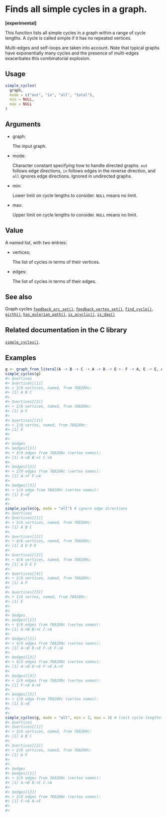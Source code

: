 # Finds all simple cycles in a graph.

**\[experimental\]**

This function lists all simple cycles in a graph within a range of cycle
lengths. A cycle is called simple if it has no repeated vertices.

Multi-edges and self-loops are taken into account. Note that typical
graphs have exponentially many cycles and the presence of multi-edges
exacerbates this combinatorial explosion.

## Usage

``` r
simple_cycles(
  graph,
  mode = c("out", "in", "all", "total"),
  min = NULL,
  max = NULL
)
```

## Arguments

- graph:

  The input graph.

- mode:

  Character constant specifying how to handle directed graphs. `out`
  follows edge directions, `in` follows edges in the reverse direction,
  and `all` ignores edge directions. Ignored in undirected graphs.

- min:

  Lower limit on cycle lengths to consider. `NULL` means no limit.

- max:

  Upper limit on cycle lengths to consider. `NULL` means no limit.

## Value

A named list, with two entries:

- vertices:

  The list of cycles in terms of their vertices.

- edges:

  The list of cycles in terms of their edges.

## See also

Graph cycles
[`feedback_arc_set()`](https://r.igraph.org/reference/feedback_arc_set.md),
[`feedback_vertex_set()`](https://r.igraph.org/reference/feedback_vertex_set.md),
[`find_cycle()`](https://r.igraph.org/reference/find_cycle.md),
[`girth()`](https://r.igraph.org/reference/girth.md),
[`has_eulerian_path()`](https://r.igraph.org/reference/has_eulerian_path.md),
[`is_acyclic()`](https://r.igraph.org/reference/is_acyclic.md),
[`is_dag()`](https://r.igraph.org/reference/is_dag.md)

## Related documentation in the C library

[`simple_cycles()`](https://igraph.org/c/html/latest/igraph-Cycles.html#igraph_simple_cycles).

## Examples

``` r
g <- graph_from_literal(A -+ B -+ C -+ A -+ D -+ E +- F -+ A, E -+ E, A -+ F, simplify = FALSE)
simple_cycles(g)
#> $vertices
#> $vertices[[1]]
#> + 3/6 vertices, named, from 788209c:
#> [1] A B C
#> 
#> $vertices[[2]]
#> + 2/6 vertices, named, from 788209c:
#> [1] A F
#> 
#> $vertices[[3]]
#> + 1/6 vertex, named, from 788209c:
#> [1] E
#> 
#> 
#> $edges
#> $edges[[1]]
#> + 3/9 edges from 788209c (vertex names):
#> [1] A->B B->C C->A
#> 
#> $edges[[2]]
#> + 2/9 edges from 788209c (vertex names):
#> [1] A->F F->A
#> 
#> $edges[[3]]
#> + 1/9 edge from 788209c (vertex names):
#> [1] E->E
#> 
#> 
simple_cycles(g, mode = "all") # ignore edge directions
#> $vertices
#> $vertices[[1]]
#> + 3/6 vertices, named, from 788209c:
#> [1] A B C
#> 
#> $vertices[[2]]
#> + 4/6 vertices, named, from 788209c:
#> [1] A D E F
#> 
#> $vertices[[3]]
#> + 4/6 vertices, named, from 788209c:
#> [1] A D E F
#> 
#> $vertices[[4]]
#> + 2/6 vertices, named, from 788209c:
#> [1] A F
#> 
#> $vertices[[5]]
#> + 1/6 vertex, named, from 788209c:
#> [1] E
#> 
#> 
#> $edges
#> $edges[[1]]
#> + 3/9 edges from 788209c (vertex names):
#> [1] A->B B->C C->A
#> 
#> $edges[[2]]
#> + 4/9 edges from 788209c (vertex names):
#> [1] A->D D->E F->E F->A
#> 
#> $edges[[3]]
#> + 4/9 edges from 788209c (vertex names):
#> [1] A->D D->E F->E A->F
#> 
#> $edges[[4]]
#> + 2/9 edges from 788209c (vertex names):
#> [1] F->A A->F
#> 
#> $edges[[5]]
#> + 1/9 edge from 788209c (vertex names):
#> [1] E->E
#> 
#> 
simple_cycles(g, mode = "all", min = 2, max = 3) # limit cycle lengths
#> $vertices
#> $vertices[[1]]
#> + 3/6 vertices, named, from 788209c:
#> [1] A B C
#> 
#> $vertices[[2]]
#> + 2/6 vertices, named, from 788209c:
#> [1] A F
#> 
#> 
#> $edges
#> $edges[[1]]
#> + 3/9 edges from 788209c (vertex names):
#> [1] A->B B->C C->A
#> 
#> $edges[[2]]
#> + 2/9 edges from 788209c (vertex names):
#> [1] F->A A->F
#> 
#> 
```
